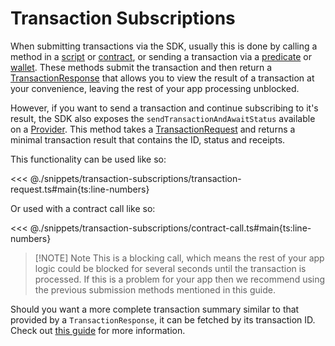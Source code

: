 # Transaction Subscriptions

When submitting transactions via the SDK, usually this is done by calling a method in a [script](../scripts/running-scripts.md) or [contract](../contracts/methods.md#call), or sending a transaction via a [predicate](../predicates/methods.md#sendtransaction) or [wallet](../wallets/index.md). These methods submit the transaction and then return a [TransactionResponse](./transaction-response.md) that allows you to view the result of a transaction at your convenience, leaving the rest of your app processing unblocked.

However, if you want to send a transaction and continue subscribing to it's result, the SDK also exposes the `sendTransactionAndAwaitStatus` available on a [Provider](../provider/index.md). This method takes a [TransactionRequest](./transaction-request.md) and returns a minimal transaction result that contains the ID, status and receipts.

This functionality can be used like so:

<<< @./snippets/transaction-subscriptions/transaction-request.ts#main{ts:line-numbers}

Or used with a contract call like so:

<<< @./snippets/transaction-subscriptions/contract-call.ts#main{ts:line-numbers}

> [!NOTE] Note
> This is a blocking call, which means the rest of your app logic could be blocked for several seconds until the transaction is processed. If this is a problem for your app then we recommend using the previous submission methods mentioned in this guide.

Should you want a more complete transaction summary similar to that provided by a `TransactionResponse`, it can be fetched by its transaction ID. Check out [this guide](./transaction-response.md) for more information.
